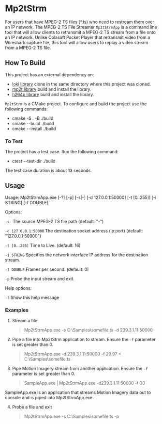 # Mp2tStrm
For users that have MPEG-2 TS files (*.ts)
who need to restream them over an IP network.
The MPEG-2 TS File Streamer `Mp2tStrmApp` is a command line tool that
will allow clients to retransmit a MPEG-2 TS stream from a file onto an
IP network.  Unlike Colasoft Packet Player that retransmit video from
a Wireshark capture file, this tool will allow users to replay a video
stream from a MPEG-2 TS file.

## How To Build
This project has an external dependency on:

 - [loki library](https://github.com/snaewe/loki-lib.git) clone in the same directory where this project was cloned.
 - [mp2t library](https://github.com/jimcavoy/mp2tp) build and install the library.
 - [h264p library](https://github.com/jimcavoy/h264p) build and install the library.

`Mp2tStrm` is a CMake project.  To configure and build the project use the following commands:

 - cmake -S . -B ./build
 - cmake --build ./build
 - cmake --install ./build

### To Test
The project has a test case.  Run the following command:

 - ctest --test-dir ./build

The test case duration is about 13 seconds.  

## Usage
Usage: Mp2tStrmApp.exe [-?] [-p] [-s|-] [-d 127.0.0.1:50000] [-t [0..255]] [-i STRING] [-f DOUBLE]

Options:

  `-s-`                           The source MPEG-2 TS file path (default: "-")

  `-d 127.0.0.1:50000`             The destination socket address (ip:port) (default: "127.0.0.1:50000")

  `-t [0..255]`                    Time to Live. (default: 16)

  `-i STRING`                      Specifies the network interface IP address for the destination stream. 

  `-f DOUBLE`                    Frames per second. (default: 0)

  `-p`                          Probe the input stream and exit.

Help options:

  `-?`                            Show this help message

### Examples

1. Stream a file

	> Mp2tStrmApp.exe -s C:\Samples\somefile.ts -d 239.3.1.11:50000
	
2. Pipe a file into Mp2tStrm application to stream.  Ensure the `-f` parameter is set greater than 0.

	> Mp2tStrmApp.exe -d 239.3.1.11:50000 -f 29.97 < C:\Samples\somefile.ts

3. Pipe Motion Imagery stream from another application.  Ensure the `-f` parameter is set greater than 0.

	> SampleApp.exe | Mp2tStrmApp.exe -d239.3.1.11:50000 -f 30

SampleApp.exe is an application that streams Motion Imagery data out to 
console and is piped into Mp2tStrmApp.exe.

4. Probe a file and exit

	> Mp2tStrmApp.exe -s C:\Samples\somefile.ts -p
